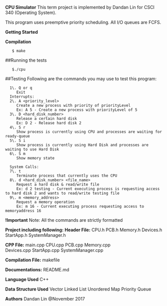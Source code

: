 **CPU Simulator**
   This term project is implemented by Dandan Lin for CSCI 340 (Operating System).

   This program uses preemptive priority scheduling.
   All I/O queues are FCFS.

**Getting Started**

**Compilation**
```
   $ make
```
##Running the tests
```
   $./cpu
```
##Testing
   Following are the commands you may use to test this program:

```
  1\. Q or q
     Exit
  Interrupts:
  2\. A <priority_level>
     Create a new process with priority of priorityLevel
     Ex: A 5 - Create a new process with priorityLevel of 5
  3\. D <hard_disk_number>
     Release a certain hard disk
     Ex: D 2 - Release hard disk 2
  4\. S r
     Show process is currently using CPU and processes are waiting for ready-queue
  5\. S i
     Show process is currently using Hard Disk and processes are waiting to use Hard Disk
  6\. S m
     Show memory state

  System Calls:
  7\. t
     Terminate process that currently uses the CPU
  8\. d <hard_disk_number> <file_name>
     Request a hard disk & read/write file
     Ex: d 2 testing - Current executing process is requesting access to hard disk 2 and wants to read/write testing file
  9\. m <memory_address>
     Request a memory operation
     Ex: m 16 - Current executing process requesting access to memoryaddress 16
```

**!Important**
   Note: All the commands are strictly formatted

**Project including following:**
   **Header File:**
   CPU.h PCB.h Memory.h Devices.h StartApp.h SystemManager.h

   **CPP File:**
   main.cpp CPU.cpp PCB.cpp Memory.cpp<br>
   Devices.cpp StartApp.cpp SystemManager.cpp

   **Compilation File:**
   makefile

   **Documentations:**
   README.md

**Language Used**
   C++

**Data Structure Used**
   Vector
   Linked List
   Unordered Map
   Priority Queue

**Authors**
   Dandan Lin @November 2017
